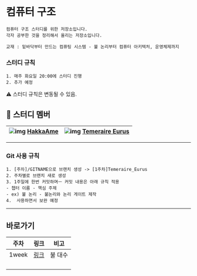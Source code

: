 # 컴퓨터 구조 



```
컴퓨터 구조 스터디를 위한 저장소입니다.
각자 공부한 것을 정리해서 올리는 저장소입니다.

교재 : 밑바닥부터 만드는 컴퓨팅 시스템 - 불 논리부터 컴퓨터 아키텍처, 운영체제까지 
```

### 스터디 규칙

 	1. 매주 화요일 20:00에 스터디 진행
 	2. 추가 예정



⚠️ 스터디 규칙은 변동될 수 있음.

## 📖 스터디 멤버

| ![img](https://avatars.githubusercontent.com/u/76831873?v=4) [**HakkaAme**](github.com/Mint-Candy95) | ![img](https://avatars.githubusercontent.com/u/86486069?v=4) [**Temeraire Eurus**](https://github.com/TemeraireEurus) |
| ------------------------------------------------------------ | ------------------------------------------------------------ |

------

### Git 사용 규칙

	1. [주차]/GITNAME으로 브랜치 생성 -> [1주차]Temeraire_Eurus
	2. 주차별로 브랜치 새로 생성
	3. 1주일에 한번 커밋하며ㅡ 커밋 내용은 아래 규칙 적용
    - 챕터 이름 - 핵심 주제
    - ex) 불 논리 - 불논리와 논리 게이트 제작
	4.  사용하면서 보완 예정



------

## 바로가기

| 주차  | 링크                                                         | 비고    |
| ----- | ------------------------------------------------------------ | ------- |
| 1week | [링크](https://github.com/Mint-Candy95/Computer-Struct/tree/main/Chap1) | 불 대수 |
|       |                                                              |         |
|       |                                                              |         |
|       |                                                              |         |
|       |                                                              |         |

